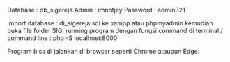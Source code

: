 Database 	: db_sigereja
Admin 		: imnotjey
Password 	: admin321

import database : di_sigereja.sql ke xampp atau phpmyadmin
kemudian buka file folder SIG, running program dengan fungsi command 
di terminal / command line : php -S localhost:8000

Program bisa di jalankan di browser seperti Chrome ataupun Edge.
